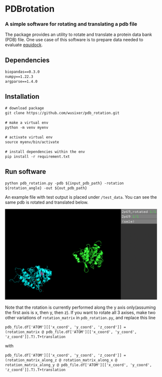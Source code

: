 # PDBrotation 
### A simple software for rotating and translating a pdb file

The package provides an utility to rotate and translate a protein data bank (PDB) file. 
One use case of this software is to prepare data needed to evaluate [equidock](https://github.com/octavian-ganea/equidock_public).

## Dependencies 
```
biopandas==0.3.0
numpy==1.22.3
argparse==1.4.0
```

## Installation

```
# download package
git clone https://github.com/wusixer/pdb_rotation.git

# make a virtual env
python -m venv myenv

# activate virtual env
source myenv/bin/activate

# install dependencies within the env
pip install -r requirement.txt
```

## Run software
```
python pdb_rotation.py -pdb ${input_pdb_path} -rotation ${rotation_angle} -out ${out_pdb_path}

```
An example file with test output is placed under `/test_data`. You can see the same pdb is rotated and translated below. 

![example input output comparison](./pdbrotation.png)


Note that the rotation is currently performed along the y axis only(assuming the first axis is x, then y, then z). If you want to rotate all 3 axises, make two other variations of `rotation_matrix` in `pdb_rotation.py`, and replace this line 
```
pdb_file.df['ATOM'][['x_coord', 'y_coord', 'z_coord']] = (rotation_matrix @ pdb_file.df['ATOM'][['x_coord', 'y_coord', 'z_coord']].T).T+translation

```
with
```
pdb_file.df['ATOM'][['x_coord', 'y_coord', 'z_coord']] = (rotation_matrix_along_z @ rotation_matrix_along_x @ rotation_matrix_along_y @ pdb_file.df['ATOM'][['x_coord', 'y_coord', 'z_coord']].T).T+translation
```



